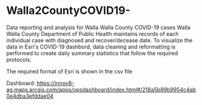 # Walla2CountyCOVID19-
Data reporting and analysis for Walla Walla County COVID-19 cases
Walla Walla County Department of Public Health maintains records of each individual case with diagnosed and recover/decease date.
To visualize the data in Esri's COVID-19 dashbord, data cleaning and reformatting is performed to create daily summary statistics that follow the required protocols.

The required format of Esri is shown in the csv file

Dashboard: https://innov8-ag.maps.arcgis.com/apps/opsdashboard/index.html#/218a5b89b9954c4ab0e4dba3efddae04
